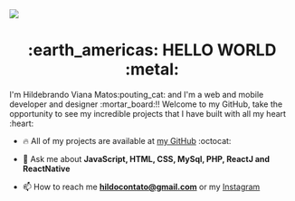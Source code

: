 <img align="center" src="https://github.com/Hildebrando-Viana-Matos/site-venda/blob/main/image/Design%20sem%20nome%20(9).png">
<h1 align="center">:earth_americas: HELLO WORLD :metal:</h1>
I'm Hildebrando Viana Matos:pouting_cat: and I'm a web and mobile developer and designer :mortar_board:!! 
Welcome to my GitHub, take the opportunity to see my incredible projects that I have built with all my heart :heart:

- :fire: All of my projects are available at [my GitHub](https://github.com/Hildebrando-Viana-Matos?tab=repositories)  :octocat:

- 💬 Ask me about **JavaScript, HTML, CSS, MySql, PHP, ReactJ and ReactNative**

- 📫 How to reach me **hildocontato@gmail.com** or my [Instagram](https://instagram.com/hildovm/)
